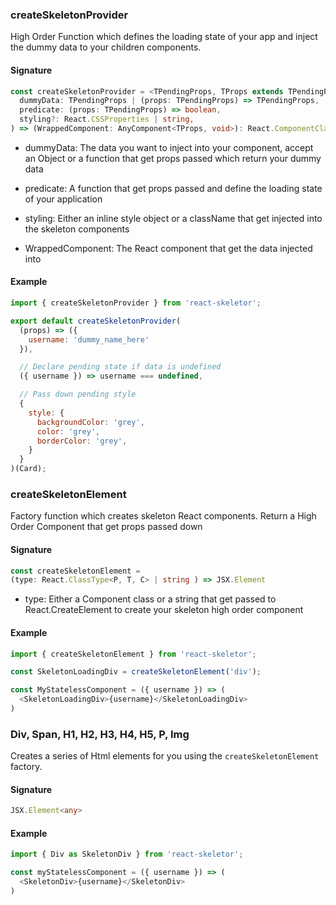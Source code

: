 ### createSkeletonProvider
High Order Function which defines the loading state of your app and inject the dummy data to your children components.

#### Signature
```ts
const createSkeletonProvider = <TPendingProps, TProps extends TPendingProps = TPendingProps>(
  dummyData: TPendingProps | (props: TPendingProps) => TPendingProps,
  predicate: (props: TPendingProps) => boolean,
  styling?: React.CSSProperties | string,
) => (WrappedComponent: AnyComponent<TProps, void>): React.ComponentClass<TPendingProps>
```

- dummyData: The data you want to inject into your component, accept an Object or a function that get props passed which return your dummy data
- predicate: A function that get props passed and define the loading state of your application
- styling: Either an inline style object or a className that get injected into the skeleton components

- WrappedComponent: The React component that get the data injected into

#### Example
```js
import { createSkeletonProvider } from 'react-skeletor';

export default createSkeletonProvider(
  (props) => ({
    username: 'dummy_name_here'
  }),

  // Declare pending state if data is undefined
  ({ username }) => username === undefined,

  // Pass down pending style
  {
    style: {
      backgroundColor: 'grey',
      color: 'grey',
      borderColor: 'grey',
    }
  }
)(Card);
```

### createSkeletonElement
Factory function which creates skeleton React components. Return a High Order Component that get props passed down

#### Signature
```ts
const createSkeletonElement =
(type: React.ClassType<P, T, C> | string ) => JSX.Element
```

- type: Either a Component class or a string that get passed to React.CreateElement to create your skeleton high order component

#### Example
```js
import { createSkeletonElement } from 'react-skeletor';

const SkeletonLoadingDiv = createSkeletonElement('div');

const MyStatelessComponent = ({ username }) => (
  <SkeletonLoadingDiv>{username}</SkeletonLoadingDiv>
)
```

### Div, Span, H1, H2, H3, H4, H5, P, Img
Creates a series of Html elements for you using the `createSkeletonElement` factory.

#### Signature
```ts
JSX.Element<any>
```

#### Example
```js
import { Div as SkeletonDiv } from 'react-skeletor';

const myStatelessComponent = ({ username }) => (
  <SkeletonDiv>{username}</SkeletonDiv>
)

```
